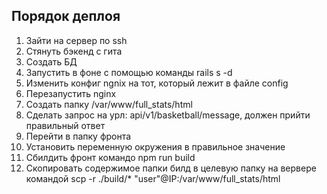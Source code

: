 ## Порядок деплоя

1. Зайти на сервер по ssh
2. Стянуть бэкенд с гита
3. Создать БД
4. Запустить в фоне с помощью команды rails s -d
5. Изменить конфиг ngnix на тот, который лежит в файле config
6. Перезапустить nginx
7. Создать папку /var/www/full_stats/html
8. Сделать запрос на урл: api/v1/basketball/message, должен прийти правильный ответ
9. Перейти в папку фронта
10. Установить переменную окружения в правильное значение
11. Сбилдить фронт командо npm run build
12. Скопировать содержимое папки билд в целевую папку на вервере командой scp -r ./build/* "user"@IP:/var/www/full_stats/html
